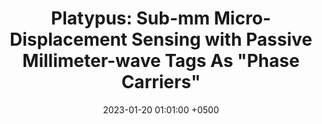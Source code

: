 ---
title: "Platypus: Sub-mm Micro-Displacement Sensing with Passive Millimeter-wave Tags As \"Phase Carriers\""
collection: publications
image: /images/platypus_sq.jpg
permalink: /publications/platypus-ipsn23/
date: 2023-01-20 01:01:00 +0500
venue: 'ACM/IEEE IPSN'
bibtex: ''
pdf: '/files/platypus-ipsn23.pdf'
pubtype: 'conference'
authors: 'Thomas Horton King, Jizheng He, Chun-Kai Yao, <ins>Akarsh Prabhakara</ins>, Mohamad Alipour, Swarun Kumar, Anthony Rowe, Elahe Soltanaghai'
excerpt_separator: ""
---
